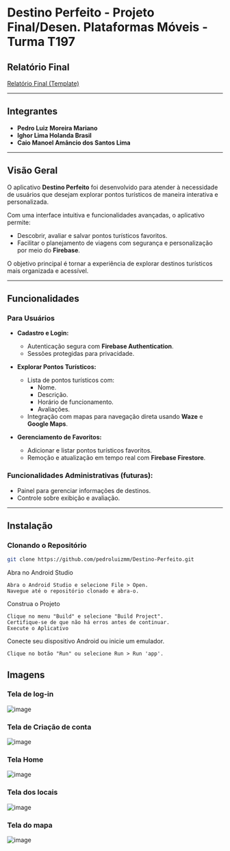 # **Destino Perfeito - Projeto Final/Desen. Plataformas Móveis - Turma T197**

## **Relatório Final**
[Relatório Final (Template)](https://docs.google.com/document/d/1gxWnGgc1BVCPNrAQG9aQiFlfMxp91Fz1u338aBsG1us/edit?tab=t.0)

---

## **Integrantes**
- **Pedro Luiz Moreira Mariano**
- **Ighor Lima Holanda Brasil**
- **Caio Manoel Amâncio dos Santos Lima**

---

## **Visão Geral**

O aplicativo **Destino Perfeito** foi desenvolvido para atender à necessidade de usuários que desejam explorar pontos turísticos de maneira interativa e personalizada. 

Com uma interface intuitiva e funcionalidades avançadas, o aplicativo permite:
- Descobrir, avaliar e salvar pontos turísticos favoritos.
- Facilitar o planejamento de viagens com segurança e personalização por meio do **Firebase**.

O objetivo principal é tornar a experiência de explorar destinos turísticos mais organizada e acessível.

---

## **Funcionalidades**

### **Para Usuários**
- **Cadastro e Login:**
  - Autenticação segura com **Firebase Authentication**.
  - Sessões protegidas para privacidade.

- **Explorar Pontos Turísticos:**
  - Lista de pontos turísticos com:
    - Nome.
    - Descrição.
    - Horário de funcionamento.
    - Avaliações.
  - Integração com mapas para navegação direta usando **Waze** e **Google Maps**.

- **Gerenciamento de Favoritos:**
  - Adicionar e listar pontos turísticos favoritos.
  - Remoção e atualização em tempo real com **Firebase Firestore**.

### **Funcionalidades Administrativas (futuras):**
- Painel para gerenciar informações de destinos.
- Controle sobre exibição e avaliação.

---

## **Instalação**

### **Clonando o Repositório**
```bash
git clone https://github.com/pedroluizmm/Destino-Perfeito.git
```
Abra no Android Studio

```
Abra o Android Studio e selecione File > Open.
Navegue até o repositório clonado e abra-o.
```

Construa o Projeto

```
Clique no menu "Build" e selecione "Build Project".
Certifique-se de que não há erros antes de continuar.
Execute o Aplicativo
```

Conecte seu dispositivo Android ou inicie um emulador.

```
Clique no botão "Run" ou selecione Run > Run 'app'.
```
## **Imagens**
### Tela de log-in
![image](https://github.com/user-attachments/assets/4670509c-1d75-43b4-be71-a10ffe67ee74)

### Tela de Criação de conta
![image](https://github.com/user-attachments/assets/e5ec64f4-a210-4f12-80a7-7c363d83572a)

### Tela Home
![image](https://github.com/user-attachments/assets/8f8a1a5b-c79c-4bb6-8fe1-2a2c6123c5cc)

### Tela dos locais
![image](https://github.com/user-attachments/assets/54091d25-fe1d-4ac7-98e9-d6d33433c311)

### Tela do mapa
![image](https://github.com/user-attachments/assets/24ecc70a-76e6-4ba1-83e0-d5fa11534caf)

